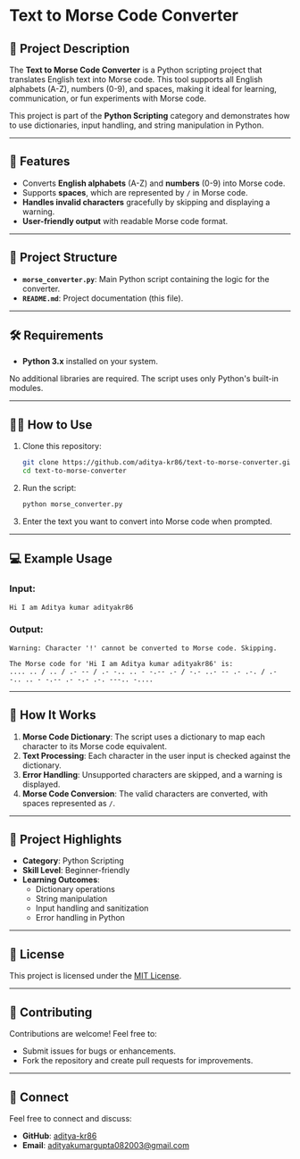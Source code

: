 # Text to Morse Code Converter

## 📝 Project Description
The **Text to Morse Code Converter** is a Python scripting project that translates English text into Morse code. This tool supports all English alphabets (A-Z), numbers (0-9), and spaces, making it ideal for learning, communication, or fun experiments with Morse code.

This project is part of the **Python Scripting** category and demonstrates how to use dictionaries, input handling, and string manipulation in Python.

---

## 🚀 Features
- Converts **English alphabets** (A-Z) and **numbers** (0-9) into Morse code.
- Supports **spaces**, which are represented by `/` in Morse code.
- **Handles invalid characters** gracefully by skipping and displaying a warning.
- **User-friendly output** with readable Morse code format.

---

## 📂 Project Structure
- **`morse_converter.py`**: Main Python script containing the logic for the converter.
- **`README.md`**: Project documentation (this file).

---

## 🛠️ Requirements
- **Python 3.x** installed on your system.

No additional libraries are required. The script uses only Python's built-in modules.

---

## 🧑‍💻 How to Use
1. Clone this repository:
   ```bash
   git clone https://github.com/aditya-kr86/text-to-morse-converter.git
   cd text-to-morse-converter
   ```
2. Run the script:
   ```bash
   python morse_converter.py
   ```
3. Enter the text you want to convert into Morse code when prompted.

---

## 💻 Example Usage
### Input:
```
Hi I am Aditya kumar adityakr86
```

### Output:
```
Warning: Character '!' cannot be converted to Morse code. Skipping.

The Morse code for 'Hi I am Aditya kumar adityakr86' is:
.... .. / .. / .- -- / .- -.. .. - -.-- .- / -.- ..- -- .- .-. / .- -.. .. - -.-- .- -.- .-. ---.. -....
```

---

## 🧠 How It Works
1. **Morse Code Dictionary**: The script uses a dictionary to map each character to its Morse code equivalent.
2. **Text Processing**: Each character in the user input is checked against the dictionary.
3. **Error Handling**: Unsupported characters are skipped, and a warning is displayed.
4. **Morse Code Conversion**: The valid characters are converted, with spaces represented as `/`.

---

## 🌟 Project Highlights
- **Category**: Python Scripting
- **Skill Level**: Beginner-friendly
- **Learning Outcomes**:
  - Dictionary operations
  - String manipulation
  - Input handling and sanitization
  - Error handling in Python

---

## 📄 License
This project is licensed under the [MIT License](LICENSE).

---

## 🤝 Contributing
Contributions are welcome! Feel free to:
- Submit issues for bugs or enhancements.
- Fork the repository and create pull requests for improvements.

---

## 🔗 Connect
Feel free to connect and discuss:
- **GitHub**: [aditya-kr86](https://github.com/aditya-kr86)
- **Email**: adityakumargupta082003@gmail.com
